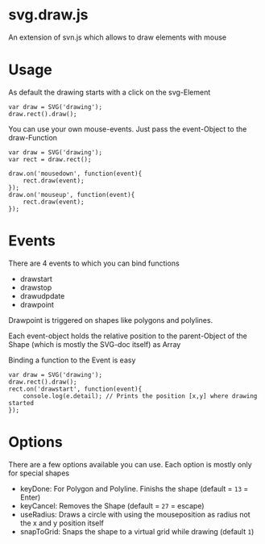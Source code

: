 svg.draw.js
===========

An extension of svn.js which allows to draw elements with mouse

# Usage

As default the drawing starts with a click on the svg-Element


    var draw = SVG('drawing');
    draw.rect().draw();


You can use your own mouse-events. Just pass the event-Object to the draw-Function


    var draw = SVG('drawing');
    var rect = draw.rect();

    draw.on('mousedown', function(event){
        rect.draw(event);
    });
    draw.on('mouseup', function(event){
        rect.draw(event);
    });


# Events

There are 4 events to which you can bind functions

- drawstart
- drawstop
- drawudpdate
- drawpoint

Drawpoint is triggered on shapes like polygons and polylines.

Each event-object holds the relative position to the parent-Object of the Shape (which is mostly the SVG-doc itself) as Array

Binding a function to the Event is easy

    var draw = SVG('drawing');
    draw.rect().draw();
    rect.on('drawstart', function(event){
        console.log(e.detail); // Prints the position [x,y] where drawing started
    });


# Options

There are a few options available you can use. Each option is mostly only for special shapes

- keyDone: For Polygon and Polyline. Finishs the shape (default = `13` = Enter)
- keyCancel: Removes the Shape (default = `27` = escape)
- useRadius: Draws a circle with using the mouseposition as radius not the x and y position itself
- snapToGrid: Snaps the shape to a virtual grid while drawing (default `1`)